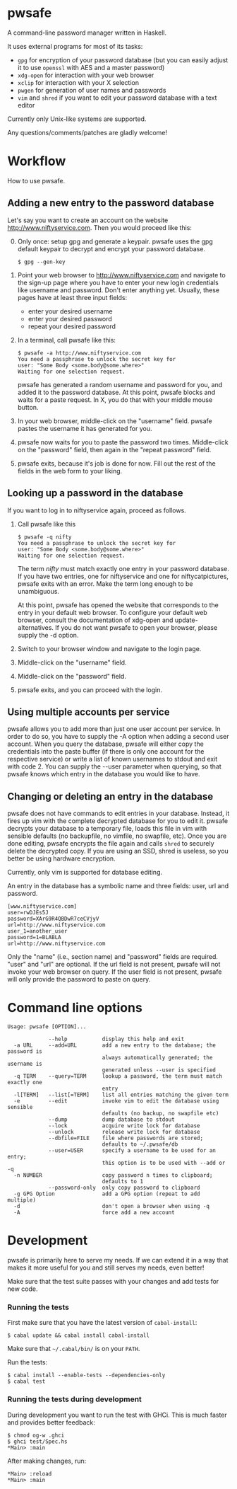 pwsafe
======

A command-line password manager written in Haskell.

It uses external programs for most of its tasks:

 * `gpg` for encryption of your password database (but you can easily adjust it
   to use `openssl` with AES and a master password)
 * `xdg-open` for interaction with your web browser
 * `xclip` for interaction with your X selection
 * `pwgen` for generation of user names and passwords
 * `vim` and `shred` if you want to edit your password database with a text editor

Currently only Unix-like systems are supported.

Any questions/comments/patches are gladly welcome!


Workflow
========

How to use pwsafe.


Adding a new entry to the password database
-------------------------------------------

Let's say you want to create an account on the website
http://www.niftyservice.com. Then you would proceed like this:

 0. Only once: setup gpg and generate a keypair.  pwsafe uses the gpg default
    keypair to decrypt and encrypt your password database.

        $ gpg --gen-key

 1. Point your web browser to http://www.niftyservice.com and navigate to the sign-up
    page where you have to enter your new login credentials like username and
    password. Don't enter anything yet.
    Usually, these pages have at least three input fields:
     * enter your desired username
     * enter your desired password
     * repeat your desired password
 2. In a terminal, call pwsafe like this:

        $ pwsafe -a http://www.niftyservice.com
        You need a passphrase to unlock the secret key for
        user: "Some Body <some.body@some.where>"
        Waiting for one selection request.

    pwsafe has generated a random username and password for you, and added it
    to the password database. At this point, pwsafe blocks and waits for a
    paste request. In X, you do that with your middle mouse button.

 3. In your web browser, middle-click on the "username" field. pwsafe pastes the
    username it has generated for you.

 4. pwsafe now waits for you to paste the password two times. Middle-click on
    the "password" field, then again in the "repeat password" field.

 5. pwsafe exits, because it's job is done for now. Fill out the rest of the
    fields in the web form to your liking.


Looking up a password in the database
-------------------------------------

If you want to log in to niftyservice again, proceed as follows.

 1. Call pwsafe like this

        $ pwsafe -q nifty
        You need a passphrase to unlock the secret key for
        user: "Some Body <some.body@some.where>"
        Waiting for one selection request.

    The term *nifty* must match exactly one entry in your password database. If
    you have two entries, one for niftyservice and one for niftycatpictures,
    pwsafe exits with an error. Make the term long enough to be unambiguous.

    At this point, pwsafe has opened the website that corresponds to the entry
    in your default web browser. To configure your default web browser, consult
    the documentation of xdg-open and update-alternatives. If you do not want
    pwsafe to open your browser, please supply the -d option.

 2. Switch to your browser window and navigate to the login page.

 3. Middle-click on the "username" field.

 4. Middle-click on the "password" field.

 5. pwsafe exits, and you can proceed with the login.


Using multiple accounts per service
-----------------------------------

pwsafe allows you to add more than just one user account per service. In order
to do so, you have to supply the -A option when adding a second user account.
When you query the database, pwsafe will either copy the credentials into the
paste buffer (if there is only one account for the respective service) or write
a list of known usernames to stdout and exit with code 2. You can supply the
--user parameter when querying, so that pwsafe knows which entry in the database
you would like to have. 


Changing or deleting an entry in the database
---------------------------------------------

pwsafe does not have commands to edit entries in your database. Instead, it
fires up vim with the complete decrypted database for you to edit it. pwsafe
decrypts your database to a temporary file, loads this file in vim with
sensible defaults (no backupfile, no vimfile, no swapfile, etc). Once you are
done editing, pwsafe encrypts the file again and calls `shred` to securely
delete the decrypted copy. If you are using an SSD, shred is useless, so you
better be using hardware encryption.

Currently, only vim is supported for database editing.

An entry in the database has a symbolic name and three fields: user, url and
password.

    [www.niftyservice.com]
    user=rwDJEs5J
    password=XArG9R4QBDwR7ceCVjyV
    url=http://www.niftyservice.com
    user_1=another_user
    password=1=BLABLA
    url=http://www.niftyservice.com

Only the "name" (i.e., section name) and "password" fields are required. "user"
and "url" are optional.  If the url field is not present, pwsafe will not invoke
your web browser on query.  If the user field is not present, pwsafe will only
provide the password to paste on query.


Command line options
====================

    Usage: pwsafe [OPTION]...

                 --help           display this help and exit
      -a URL     --add=URL        add a new entry to the database; the password is
                                  always automatically generated; the username is
                                  generated unless --user is specified
      -q TERM    --query=TERM     lookup a password, the term must match exactly one
                                  entry
      -l[TERM]   --list[=TERM]    list all entries matching the given term
      -e         --edit           invoke vim to edit the database using sensible
                                  defaults (no backup, no swapfile etc)
                 --dump           dump database to stdout
                 --lock           acquire write lock for database
                 --unlock         release write lock for database
                 --dbfile=FILE    file where passwords are stored;
                                  defaults to ~/.pwsafe/db
                 --user=USER      specify a username to be used for an entry;
                                  this option is to be used with --add or -q
      -n NUMBER                   copy password n times to clipboard;
                                  defaults to 1
                 --password-only  only copy password to clipboard
      -g GPG Option               add a GPG option (repeat to add multiple)
      -d                          don't open a browser when using -q
      -A                          force add a new account

Development
===========

pwsafe is primarily here to serve my needs.  If we can extend it in a way that
makes it more useful for you and still serves my needs, even better!

Make sure that the test suite passes with your changes and add tests for new
code.

### Running the tests

First make sure that you have the latest version of `cabal-install`:

    $ cabal update && cabal install cabal-install

Make sure that `~/.cabal/bin/` is on your `PATH`.

Run the tests:

    $ cabal install --enable-tests --dependencies-only
    $ cabal test

### Running the tests during development

During development you want to run the test with GHCi.  This is much faster and
provides better feedback:

    $ chmod og-w .ghci
    $ ghci test/Spec.hs
    *Main> :main

After making changes, run:

    *Main> :reload
    *Main> :main
